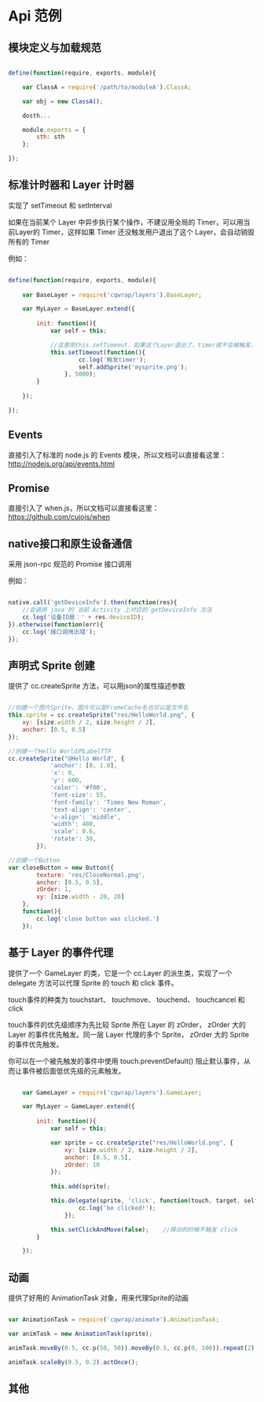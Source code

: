 # Api 范例

## 模块定义与加载规范

```js

define(function(require, exports, module){

    var ClassA = require('/path/to/moduleA').ClassA;

    var obj = new ClassA();

    dosth...

    module.exports = {
        sth: sth
    };

});

```

## 标准计时器和 Layer 计时器

实现了 setTimeout 和 setInterval

如果在当前某个 Layer 中异步执行某个操作，不建议用全局的 Timer，可以用当前Layer的 Timer，这样如果 Timer 还没触发用户退出了这个 Layer，会自动销毁所有的 Timer

例如：

```js

define(function(require, exports, module){
    
    var BaseLayer = require('cqwrap/layers').BaseLayer;

    var MyLayer = BaseLayer.extend({
        
        init: function(){
            var self = this;

            //这里用this.setTimeout，如果这个Layer退出了，timer就不会被触发，避免了过期事件的触发
            this.setTimeout(function(){
                    cc.log('触发timer');
                    self.addSprite('mysprite.png');
                }, 5000);
        }
        
    });

});

```

## Events

直接引入了标准的 node.js 的 Events 模块，所以文档可以直接看这里： http://nodejs.org/api/events.html

## Promise

直接引入了 when.js，所以文档可以直接看这里： https://github.com/cujojs/when

## native接口和原生设备通信

采用 json-rpc 规范的 Promise 接口调用

例如：

```js

native.call('getDeviceInfo').then(function(res){
    //会调用 java 的 当前 Activity 上对应的 getDeviceInfo 方法
    cc.log('设备ID是：' + res.deviceID);
}).otherwise(function(err){
    cc.log('接口调用出错');
});

```

## 声明式 Sprite 创建

提供了 cc.createSprite 方法，可以用json的属性描述参数

```js

//创建一个图片Sprite，图片可以是FrameCache名也可以是文件名
this.sprite = cc.createSprite("res/HelloWorld.png", {
    xy: [size.width / 2, size.height / 2],
    anchor: [0.5, 0.5]
});

//创建一个Hello World的LabelTTF
cc.createSprite("@Hello World", {
            'anchor': [0, 1.0],
            'x': 0,
            'y': 600,
            'color': '#f00',
            'font-size': 55,
            'font-family': 'Times New Roman',
            'text-align': 'center',
            'v-align': 'middle',
            'width': 480,
            'scale': 0.6,
            'rotate': 30,
        });

//创建一个Button
var closeButton = new Button({
        texture: 'res/CloseNormal.png',
        anchor: [0.5, 0.5],
        zOrder: 1,
        xy: [size.width - 20, 20]
    },
    function(){
        cc.log('close button was clicked.')
    });

```

## 基于 Layer 的事件代理

提供了一个 GameLayer 的类，它是一个 cc.Layer 的派生类，实现了一个 delegate 方法可以代理 Sprite 的 touch 和 click 事件。

touch事件的种类为 touchstart、 touchmove、 touchend、 touchcancel 和 click

touch事件的优先级顺序为先比较 Sprite 所在 Layer 的 zOrder， zOrder 大的 Layer 的事件优先触发。同一层 Layer 代理的多个 Sprite， zOrder 大的 Sprite 的事件优先触发。

你可以在一个被先触发的事件中使用 touch.preventDefault() 阻止默认事件，从而让事件被后面低优先级的元素触发。

```js

    var GameLayer = require('cqwrap/layers').GameLayer;

    var MyLayer = GameLayer.extend({
        
        init: function(){
            var self = this;

            var sprite = cc.createSprite("res/HelloWorld.png", {
                xy: [size.width / 2, size.height / 2],
                anchor: [0.5, 0.5],
                zOrder: 10
            });
            
            this.add(sprite);

            this.delegate(sprite, 'click', function(touch, target, self){
                    cc.log('be clicked!');
                });

            this.setClickAndMove(false);    //移动的时候不触发 click
        }

    });

```

## 动画

提供了好用的 AnimationTask 对象，用来代理Sprite的动画

```js

var AnimationTask = require('cqwrap/animate').AnimationTask;

var animTask = new AnimationTask(sprite);

animTask.moveBy(0.5, cc.p(50, 50)).moveBy(0.5, cc.p(0, 100)).repeat(2).actOnce();

animTask.scaleBy(0.5, 0.2).actOnce();

```

## 其他
